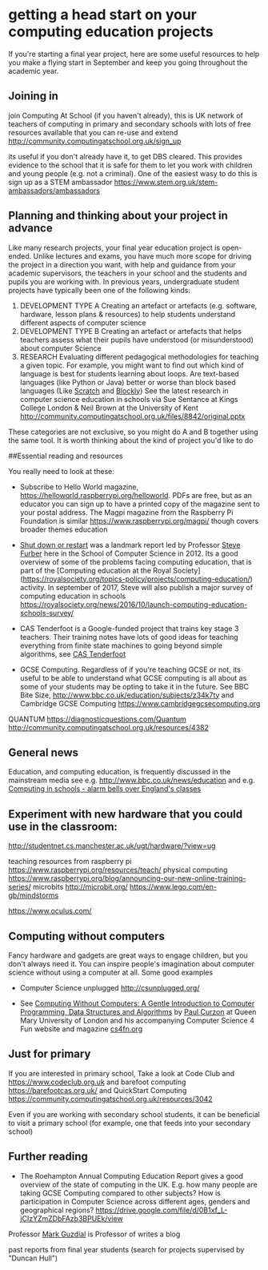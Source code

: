 # getting a head start on your computing education projects

If you're starting a final year project, here are some useful resources to help you make a flying start in September and keep you going throughout the academic year.

## Joining in
join Computing At School (if you haven't already), this is UK network of teachers of computing in primary and secondary schools with lots of free resources available that you can re-use and extend http://community.computingatschool.org.uk/sign_up

its useful if you don't already have it, to get DBS cleared. This provides evidence to the school that it is safe for them to let you work with children and young people (e.g. not a criminal). One of the easiest wasy to do this is sign up as a STEM ambassador https://www.stem.org.uk/stem-ambassadors/ambassadors


## Planning and thinking about your project in advance

Like many research projects, your final year education project is open-ended. Unlike lectures and exams, you have much more scope for driving the project in a direction you want, with help and guidance from your academic supervisors, the teachers in your school and the students and pupils you are working with. In previous years, undergraduate student projects have typically been one of the following kinds:

1. DEVELOPMENT TYPE A Creating an artefact or artefacts (e.g. software, hardware, lesson plans & resources) to help students understand different aspects of computer science
2. DEVELOPMENT TYPE B Creating an artefact or artefacts that helps teachers assess what their pupils have understood (or misunderstood) about computer Science
3. RESEARCH Evaluating different pedagogical methodologies for teaching a given topic. For example, you might want to find out which kind of language is best for students learning about loops. Are text-based languages (like Python or Java) better or worse than block based languages (Like [Scratch](https://scratch.mit.edu) and [Blockly](https://developers.google.com/blockly)) See the latest research in computer science education in schools via Sue Sentance at Kings College London & Neil Brown at the University of Kent http://community.computingatschool.org.uk/files/8842/original.pptx

These categories are not exclusive, so you might do A and B together using the same tool. It is worth thinking about the kind of project you'd like to do

##Essential reading and resources

You really need to look at these:

* Subscribe to Hello World magazine, https://helloworld.raspberrypi.org/helloworld. PDFs are free, but as an educator you can sign up to have a printed copy of the magazine sent to your postal address. The Magpi magazine from the Raspberry Pi Foundation is similar https://www.raspberrypi.org/magpi/ though covers broader themes education

* [Shut down or restart](https://royalsociety.org/topics-policy/projects/computing-in-schools/report/) was a landmark report led by Professor [Steve Furber](https://en.wikipedia.org/wiki/Steve_Furber) here in the School of Computer Science in 2012. Its a good overview of some of the problems facing computing education, that is part of the [Computing education at the Royal Society] (https://royalsociety.org/topics-policy/projects/computing-education/) activity. In september of 2017, Steve will also publish a major survey of computing education in schools https://royalsociety.org/news/2016/10/launch-computing-education-schools-survey/

* CAS Tenderfoot is a Google-funded project that trains key stage 3 teachers. Their training notes have lots of good ideas for teaching everything from finite state machines to going beyond simple algorithms, see
[CAS Tenderfoot](https://www.computingatschool.org.uk/custom_pages/148-tft-available)

* GCSE Computing. Regardless of if you're teaching GCSE or not, its useful to be able to understand what GCSE computing is all about as some of your students may be opting to take it in the future. See BBC Bite Size, http://www.bbc.co.uk/education/subjects/z34k7ty and Cambridge GCSE Computing https://www.cambridgegcsecomputing.org

QUANTUM
https://diagnosticquestions.com/Quantum
http://community.computingatschool.org.uk/resources/4382

## General news
Education, and computing education, is frequently discussed in the mainstream media see e.g. http://www.bbc.co.uk/news/education and e.g. [Computing in schools - alarm bells over England's classes](http://www.bbc.co.uk/news/technology-40322796)

## Experiment with new hardware that you could use in the classroom:

http://studentnet.cs.manchester.ac.uk/ugt/hardware/?view=ug

teaching resources from raspberry pi https://www.raspberrypi.org/resources/teach/
physical computing https://www.raspberrypi.org/blog/announcing-our-new-online-training-series/
microbits http://microbit.org/
https://www.lego.com/en-gb/mindstorms

https://www.oculus.com/

## Computing without computers
Fancy hardware and gadgets are great ways to engage children, but you don't always need it. You can inspire people's imagination about computer science without using a computer at all. Some good examples

* Computer Science unplugged http://csunplugged.org/

* See [Computing Without Computers: A Gentle Introduction to Computer Programming, Data Structures and Algorithms](http://www.eecs.qmul.ac.uk/~pc/research/education/puzzles/reading/cwcch13.pdf) by [Paul Curzon](http://www.eecs.qmul.ac.uk/~pc/) at Queen Mary University of London and his accompanying Computer Science 4 Fun website and magazine [cs4fn.org](http://www.cs4fn.org)

## Just for primary
If you are interested in primary school, Take a look at Code Club and https://www.codeclub.org.uk and barefoot computing https://barefootcas.org.uk/ and QuickStart Computing  https://community.computingatschool.org.uk/resources/3042

Even if you are working with secondary school students, it can be beneficial to visit a primary school (for example, one that feeds into your secondary school)

## Further reading
* The Roehampton Annual Computing Education Report gives a good overview of the state of computing in the UK. E.g. how many people are taking GCSE Computing compared to other subjects? How is participation in Computer Science across different ages, genders and geographical regions?
https://drive.google.com/file/d/0B1xf_L-jCIzYZmZDbFAzb3BPUEk/view

Professor [Mark Guzdial](https://en.wikipedia.org/wiki/Mark_Guzdial) is Professor of writes a blog

past reports from final year students (search for projects supervised by "Duncan Hull")
